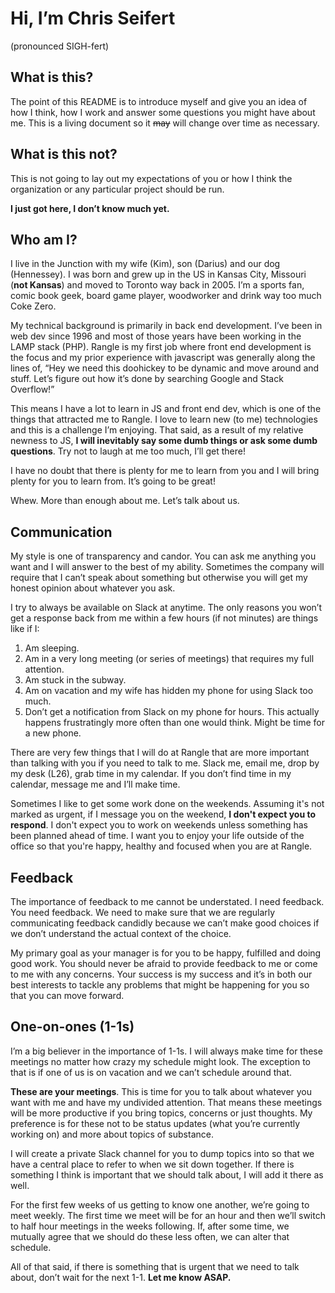 # Hi, I’m Chris Seifert
(pronounced SIGH-fert)
	
## What is this?
The point of this README is to introduce myself and give you an idea of how I think, how I work and answer some questions you might have about me. This is a living document so it ~~may~~ will change over time as necessary.

## What is this not?
This is not going to lay out my expectations of you or how I think the organization or any particular project should be run.

**I just got here, I don’t know much yet.**

## Who am I?
I live in the Junction with my wife (Kim), son (Darius) and our dog (Hennessey). I was born and grew up in the US in Kansas City, Missouri (**not Kansas**)  and moved to Toronto way back in 2005. I’m a sports fan, comic book geek, board game player, woodworker and drink way too much Coke Zero.

My technical background is primarily in back end development. I’ve been in web dev since 1996 and most of those years have been working in the LAMP stack (PHP). Rangle is my first job where front end development is the focus and my prior experience with javascript was generally along the lines of, “Hey we need this doohickey to be dynamic and move around and stuff. Let’s figure out how it’s done by searching Google and Stack Overflow!”

This means I have a lot to learn in JS and front end dev, which is one of the things that attracted me to Rangle. I love to learn new (to me) technologies and this is a challenge I’m enjoying. That said, as a result of my relative newness to JS, **I will inevitably say some dumb things or ask some dumb questions**. Try not to laugh at me too much, I’ll get there! 

I have no doubt that there is plenty for me to learn from you and I will bring plenty for you to learn from. It’s going to be great!

Whew. More than enough about me. Let’s talk about us.

## Communication
My style is one of transparency and candor. You can ask me anything you want and I will answer to the best of my ability. Sometimes the company will require that I can’t speak about something but otherwise you will get my honest opinion about whatever you ask. 

I try to always be available on Slack at anytime. The only reasons you won’t get a response back from me within a few hours (if not minutes) are things like if I:

  1. Am sleeping.
  2. Am in a very long meeting (or series of meetings) that requires my full attention.
  3. Am stuck in the subway.
  4. Am on vacation and my wife has hidden my phone for using Slack too much.
  5. Don’t get a notification from Slack on my phone for hours. This actually 
happens frustratingly more often than one would think. Might be time for a 
new phone.

There are very few things that I will do at Rangle that are more important than talking with you if you need to talk to me. Slack me, email me, drop by my desk (L26), grab time in my calendar. If you don’t find time in my calendar, message me and I’ll make time.

Sometimes I like to get some work done on the weekends. Assuming it's not marked as urgent, if I message you on the weekend, **I don't expect you to respond**. I don't expect you to work on weekends unless something has been planned ahead of time. I want you to enjoy your life outside of the office so that you're happy, healthy and focused when you are at Rangle.

## Feedback
The importance of feedback to me cannot be understated. I need feedback. You need feedback. We need to make sure that we are regularly communicating feedback candidly because we can’t make good choices if we don’t understand the actual context of the choice.

My primary goal as your manager is for you to be happy, fulfilled and doing good work. You should never be afraid to provide feedback to me or come to me with any concerns. Your success is my success and it’s in both our best interests to tackle any problems that might be happening for you so that you can move forward.

## One-on-ones (1-1s)
I’m a big believer in the importance of 1-1s. I will always make time for these meetings no matter how crazy my schedule might look.  The exception to that is if one of us is on vacation and we can’t schedule around that.

**These are your meetings**. This is time for you to talk about whatever you want with me and have my undivided attention. That means these meetings will be more productive if you bring topics, concerns or just thoughts. My preference is for these not to be status updates (what you’re currently working on) and more about topics of substance.

I will create a private Slack channel for you to dump topics into so that we have a central place to refer to when we sit down together. If there is something I think is important that we should talk about, I will add it there as well.

For the first few weeks of us getting to know one another, we’re going to meet weekly. The first time we meet will be for an hour and then we’ll switch to half hour meetings in the weeks following. If, after some time, we mutually agree that we should do these less often, we can alter that schedule.

All of that said, if there is something that is urgent that we need to talk about, don’t wait for the next 1-1. **Let me know ASAP.**
